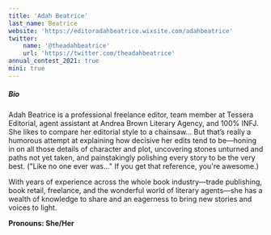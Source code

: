 ```yaml
---
title: 'Adah Beatrice'
last_name: Beatrice
website: 'https://editoradahbeatrice.wixsite.com/adahbeatrice'
twitter:
    name: '@theadahbeatrice'
    url: 'https://twitter.com/theadahbeatrice'
annual_contest_2021: true
mini: true
---
```


##### Bio

Adah Beatrice is a professional freelance editor, team member at Tessera Editorial, agent assistant at Andrea Brown Literary Agency, and 100% INFJ. She likes to compare her editorial style to a chainsaw… But that’s really a humorous attempt at explaining how decisive her edits tend to be—honing in on all those details of character and plot, uncovering stones unturned and paths not yet taken, and painstakingly polishing every story to be the very best. ("Like no one ever was..." If you get that reference, you're awesome.)

With years of experience across the whole book industry—trade publishing, book retail, freelance, and the wonderful world of literary agents—she has a wealth of knowledge to share and an eagerness to bring new stories and voices to light.

**Pronouns: She/Her**